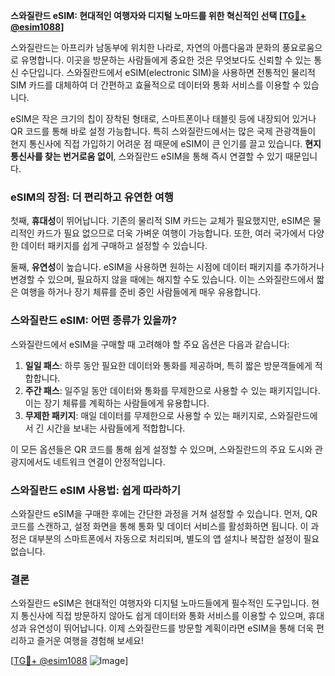 **스와질란드 eSIM: 현대적인 여행자와 디지털 노마드를 위한 혁신적인 선택 [[TG💪+ @esim1088](https://t.me/s/esim1088)]**

스와질란드는 아프리카 남동부에 위치한 나라로, 자연의 아름다움과 문화의 풍요로움으로 유명합니다. 이곳을 방문하는 사람들에게 중요한 것은 무엇보다도 신뢰할 수 있는 통신 수단입니다. 스와질란드에서 eSIM(electronic SIM)을 사용하면 전통적인 물리적 SIM 카드를 대체하여 더 간편하고 효율적으로 데이터와 통화 서비스를 이용할 수 있습니다.

eSIM은 작은 크기의 칩이 장착된 형태로, 스마트폰이나 태블릿 등에 내장되어 있거나 QR 코드를 통해 바로 설정 가능합니다. 특히 스와질란드에서는 많은 국제 관광객들이 현지 통신사에 직접 가입하기 어려운 점 때문에 eSIM이 큰 인기를 끌고 있습니다. **현지 통신사를 찾는 번거로움 없이**, 스와질란드 eSIM을 통해 즉시 연결할 수 있기 때문입니다.

### eSIM의 장점: 더 편리하고 유연한 여행

첫째, **휴대성**이 뛰어납니다. 기존의 물리적 SIM 카드는 교체가 필요했지만, eSIM은 물리적인 카드가 필요 없으므로 더욱 가벼운 여행이 가능합니다. 또한, 여러 국가에서 다양한 데이터 패키지를 쉽게 구매하고 설정할 수 있습니다.

둘째, **유연성**이 높습니다. eSIM을 사용하면 원하는 시점에 데이터 패키지를 추가하거나 변경할 수 있으며, 필요하지 않을 때에는 해지할 수도 있습니다. 이는 스와질란드에서 짧은 여행을 하거나 장기 체류를 준비 중인 사람들에게 매우 유용합니다.

### 스와질란드 eSIM: 어떤 종류가 있을까?

스와질란드에서 eSIM을 구매할 때 고려해야 할 주요 옵션은 다음과 같습니다:

1. **일일 패스**: 하루 동안 필요한 데이터와 통화를 제공하며, 특히 짧은 방문객들에게 적합합니다.
2. **주간 패스**: 일주일 동안 데이터와 통화를 무제한으로 사용할 수 있는 패키지입니다. 이는 장기 체류를 계획하는 사람들에게 유용합니다.
3. **무제한 패키지**: 매일 데이터를 무제한으로 사용할 수 있는 패키지로, 스와질란드에서 긴 시간을 보내는 사람들에게 적합합니다.

이 모든 옵션들은 QR 코드를 통해 쉽게 설정할 수 있으며, 스와질란드의 주요 도시와 관광지에서도 네트워크 연결이 안정적입니다.

### 스와질란드 eSIM 사용법: 쉽게 따라하기

스와질란드 eSIM을 구매한 후에는 간단한 과정을 거쳐 설정할 수 있습니다. 먼저, QR 코드를 스캔하고, 설정 화면을 통해 통화 및 데이터 서비스를 활성화하면 됩니다. 이 과정은 대부분의 스마트폰에서 자동으로 처리되며, 별도의 앱 설치나 복잡한 설정이 필요 없습니다.

### 결론

스와질란드 eSIM은 현대적인 여행자와 디지털 노마드들에게 필수적인 도구입니다. 현지 통신사에 직접 방문하지 않아도 쉽게 데이터와 통화 서비스를 이용할 수 있으며, 휴대성과 유연성이 뛰어납니다. 이제 스와질란드를 방문할 계획이라면 eSIM을 통해 더욱 편리하고 즐거운 여행을 경험해 보세요!

[[TG💪+ @esim1088](https://t.me/s/esim1088) ![Image](https://i.postimg.cc/Y0z9fWf4/image.png)]